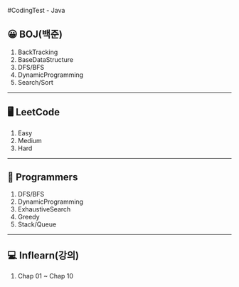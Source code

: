 #CodingTest - Java
## 😀 BOJ(백준)
1. BackTracking
2. BaseDataStructure
3. DFS/BFS
4. DynamicProgramming
5. Search/Sort
***

## 🖥 LeetCode
1. Easy
2. Medium
3. Hard
***

## 🎲 Programmers
1. DFS/BFS
2. DynamicProgramming
3. ExhaustiveSearch
4. Greedy
5. Stack/Queue
***

## 💻 Inflearn(강의)
1. Chap 01 ~ Chap 10
